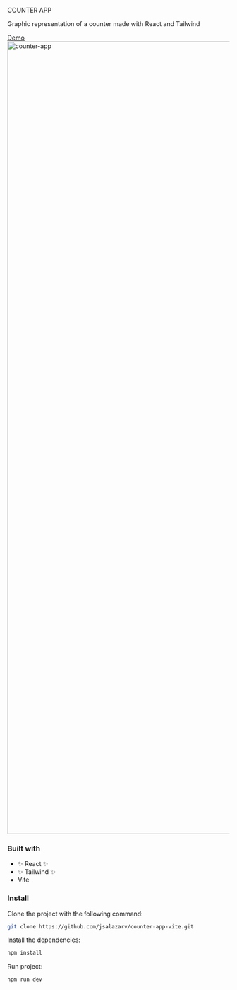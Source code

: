 COUNTER APP


Graphic representation of a counter made with React and Tailwind


[Demo]([Counter](https://jsalazarv.github.io/counter-app-vite/))
<img width="1792" alt="counter-app" src="https://user-images.githubusercontent.com/20529328/188240516-848adf31-6dd4-44b2-9771-93e26fda1284.png">


### Built with

- ✨ React ✨
- ✨ Tailwind ✨
- Vite

### Install

Clone the project with the following command:

```bash
git clone https://github.com/jsalazarv/counter-app-vite.git
```

Install the dependencies:

```bash
npm install
```

Run project:

```bash
npm run dev
```
